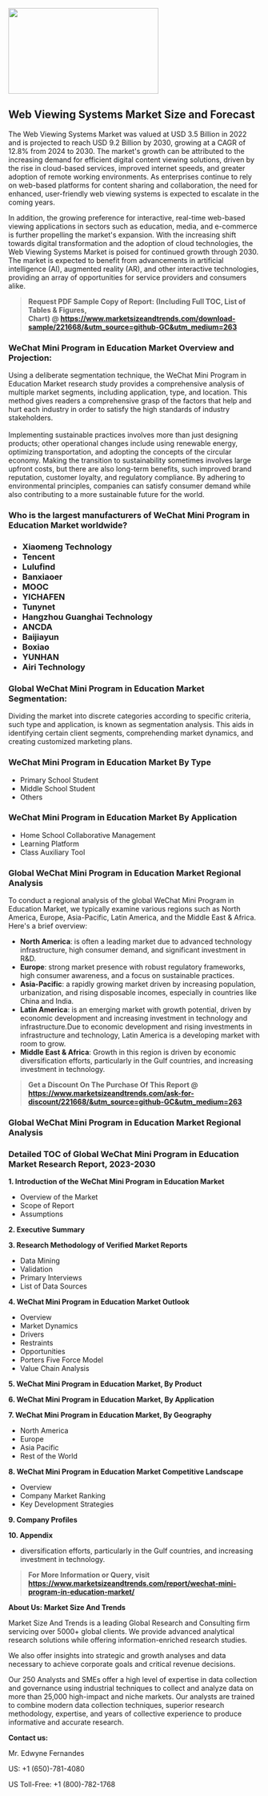 <p><img class="alignnone size-medium wp-image-20088" src="https://ffe5etoiles.com/wp-content/uploads/2024/12/MST1-300x171.png" alt="" width="300" height="171" /></p><h2>Web Viewing Systems Market Size and Forecast</h2><p>The Web Viewing Systems Market was valued at USD 3.5 Billion in 2022 and is projected to reach USD 9.2 Billion by 2030, growing at a CAGR of 12.8% from 2024 to 2030. The market's growth can be attributed to the increasing demand for efficient digital content viewing solutions, driven by the rise in cloud-based services, improved internet speeds, and greater adoption of remote working environments. As enterprises continue to rely on web-based platforms for content sharing and collaboration, the need for enhanced, user-friendly web viewing systems is expected to escalate in the coming years.</p><p>In addition, the growing preference for interactive, real-time web-based viewing applications in sectors such as education, media, and e-commerce is further propelling the market's expansion. With the increasing shift towards digital transformation and the adoption of cloud technologies, the Web Viewing Systems Market is poised for continued growth through 2030. The market is expected to benefit from advancements in artificial intelligence (AI), augmented reality (AR), and other interactive technologies, providing an array of opportunities for service providers and consumers alike.</p></p><blockquote id="" class=""><strong>Request PDF Sample Copy of Report: (Including Full TOC, List of Tables &amp; Figures, Chart)&nbsp;@&nbsp;<strong><a href="https://www.marketsizeandtrends.com/download-sample/221668/&utm_source=github-GC&utm_medium=263" target="_blank">https://www.marketsizeandtrends.com/download-sample/221668/&utm_source=github-GC&utm_medium=263</a></strong></strong></blockquote><h3 id="" class="">WeChat Mini Program in Education Market&nbsp;Overview and Projection:</h3><p id="" class="">Using a deliberate segmentation technique, the WeChat Mini Program in Education Market research study provides a comprehensive analysis of multiple market segments, including application, type, and location. This method gives readers a comprehensive grasp of the factors that help and hurt each industry in order to satisfy the high standards of industry stakeholders. <br /> <br />Implementing sustainable practices involves more than just designing products; other operational changes include using renewable energy, optimizing transportation, and adopting the concepts of the circular economy. Making the transition to sustainability sometimes involves large upfront costs, but there are also long-term benefits, such improved brand reputation, customer loyalty, and regulatory compliance. By adhering to environmental principles, companies can satisfy consumer demand while also contributing to a more sustainable future for the world.</p><h3 id="" class="">Who is the largest manufacturers of&nbsp;WeChat Mini Program in Education Market worldwide?</h3><h3 class=""><p><ul><li>Xiaomeng Technology </li><li> Tencent </li><li> Lulufind </li><li> Banxiaoer </li><li> MOOC </li><li> YICHAFEN </li><li> Tunynet </li><li> Hangzhou Guanghai Technology </li><li> ANCDA </li><li> Baijiayun </li><li> Boxiao </li><li> YUNHAN </li><li> Airi Technology</li></ul></p></h3><h3 id="" class="">Global&nbsp;WeChat Mini Program in Education Market Segmentation:</h3><p id="" class="">Dividing the market into discrete categories according to specific criteria, such type and application, is known as segmentation analysis. This aids in identifying certain client segments, comprehending market dynamics, and creating customized marketing plans.</p><h3 id="" class="">WeChat Mini Program in Education Market&nbsp;By Type</h3><p><p><ul><li>Primary School Student</li><li> Middle School Student</li><li> Others</p></li></ul></p></p><h3 id="" class="">WeChat Mini Program in Education Market&nbsp;By Application</h3><p class=""><p><ul><li>Home School Collaborative Management</li><li> Learning Platform</li><li> Class Auxiliary Tool</li></ul></p></p><h3 id="" class="">Global WeChat Mini Program in Education Market Regional Analysis</h3><p id="" class="">To conduct a regional analysis of the global WeChat Mini Program in Education Market, we typically examine various regions such as North America, Europe, Asia-Pacific, Latin America, and the Middle East &amp; Africa. Here's a brief overview:</p><ul><li><strong>North America</strong>: is often a leading market due to advanced technology infrastructure, high consumer demand, and significant investment in R&amp;D.</li><li><strong>Europe</strong>: strong market presence with robust regulatory frameworks, high consumer awareness, and a focus on sustainable practices.</li><li><strong>Asia-Pacific</strong>: a rapidly growing market driven by increasing population, urbanization, and rising disposable incomes, especially in countries like China and India.</li><li><strong>Latin America</strong>: is an emerging market with growth potential, driven by economic development and increasing investment in technology and infrastructure.Due to economic development and rising investments in infrastructure and technology, Latin America is a developing market with room to grow.</li><li><strong>Middle East &amp; Africa</strong>: Growth in this region is driven by economic diversification efforts, particularly in the Gulf countries, and increasing investment in technology.</li></ul><blockquote id="" class=""><strong>Get a Discount On The Purchase Of This Report @ <strong><a href="https://www.marketsizeandtrends.com/ask-for-discount/221668/&utm_source=github-GC&utm_medium=263" target="_blank">https://www.marketsizeandtrends.com/ask-for-discount/221668/&utm_source=github-GC&utm_medium=263</a></strong></strong></blockquote><h3 id="" class="">Global WeChat Mini Program in Education Market Regional Analysis</h3><h3 id="" class="">Detailed TOC of Global WeChat Mini Program in Education Market Research Report, 2023-2030</h3><p id="" class=""><strong>1. Introduction of the WeChat Mini Program in Education Market</strong></p><ul><li>Overview of the Market</li><li>Scope of Report</li><li>Assumptions</li></ul><p id="" class=""><strong>2. Executive Summary</strong></p><p id="" class=""><strong>3. Research Methodology of Verified Market Reports</strong></p><ul><li>Data Mining</li><li>Validation</li><li>Primary Interviews</li><li>List of Data Sources</li></ul><p id="" class=""><strong>4. WeChat Mini Program in Education Market Outlook</strong></p><ul><li>Overview</li><li>Market Dynamics</li><li>Drivers</li><li>Restraints</li><li>Opportunities</li><li>Porters Five Force Model</li><li>Value Chain Analysis</li></ul><p id="" class=""><strong>5. WeChat Mini Program in Education Market, By Product</strong></p><p id="" class=""><strong>6. WeChat Mini Program in Education Market, By Application</strong></p><p id="" class=""><strong>7. WeChat Mini Program in Education Market, By Geography</strong></p><ul><li>North America</li><li>Europe</li><li>Asia Pacific</li><li>Rest of the World</li></ul><p id="" class=""><strong>8. WeChat Mini Program in Education Market Competitive Landscape</strong></p><ul><li>Overview</li><li>Company Market Ranking</li><li>Key Development Strategies</li></ul><p id="" class=""><strong>9. Company Profiles</strong></p><p id="" class=""><strong>10. Appendix</strong></p><ul><li>diversification efforts, particularly in the Gulf countries, and increasing investment in technology.</li></ul><blockquote id="" class=""><strong>For More Information or Query, visit <strong><strong><a href="https://www.marketsizeandtrends.com/report/wechat-mini-program-in-education-market/" target="_blank">https://www.marketsizeandtrends.com/report/wechat-mini-program-in-education-market/</a></strong></strong></strong></blockquote><p id="" class=""><strong>About Us: Market Size And Trends</strong></p><p id="" class="">Market Size And Trends is a leading Global Research and Consulting firm servicing over 5000+ global clients. We provide advanced analytical research solutions while offering information-enriched research studies.</p><p id="" class="">We also offer insights into strategic and growth analyses and data necessary to achieve corporate goals and critical revenue decisions.</p><p id="" class="">Our 250 Analysts and SMEs offer a high level of expertise in data collection and governance using industrial techniques to collect and analyze data on more than 25,000 high-impact and niche markets. Our analysts are trained to combine modern data collection techniques, superior research methodology, expertise, and years of collective experience to produce informative and accurate research.</p><p id="" class=""><strong>Contact us:</strong></p><p id="" class="">Mr. Edwyne Fernandes</p><p id="" class="">US: +1 (650)-781-4080</p><p id="" class="">US Toll-Free: +1 (800)-782-1768</p>
